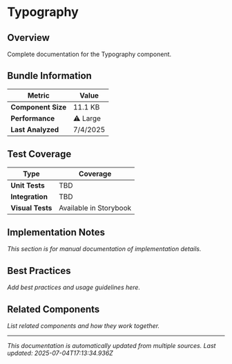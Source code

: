 # Typography

## Overview

Complete documentation for the Typography component.

## Bundle Information

| Metric | Value |
|--------|-------|
| **Component Size** | 11.1 KB |
| **Performance** | ⚠️ Large |
| **Last Analyzed** | 7/4/2025 |

## Test Coverage

| Type | Coverage |
|------|----------|
| **Unit Tests** | TBD |
| **Integration** | TBD |
| **Visual Tests** | Available in Storybook |

## Implementation Notes

<!-- MANUAL SECTION: Add implementation details, best practices, etc. -->
*This section is for manual documentation of implementation details.*

## Best Practices

<!-- MANUAL SECTION: Add usage best practices -->
*Add best practices and usage guidelines here.*

## Related Components

<!-- MANUAL SECTION: Link to related components -->
*List related components and how they work together.*

---

*This documentation is automatically updated from multiple sources.*
*Last updated: 2025-07-04T17:13:34.936Z*
